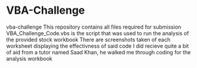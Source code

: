 # VBA-Challenge
vba-challenge
This repository contains all files required for submission
  VBA_Challenge_Code.vbs is the script that was used to run the analysis of the provided stock workbook
  There are screenshots taken of each worksheet displaying the effectivness of said code
I did recieve quite a bit of aid from a tutor named Saad Khan, he walked me through coding for the analysis workbook

